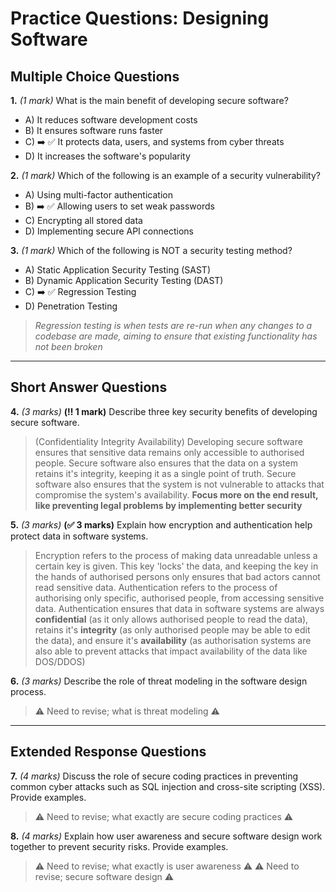 # **Practice Questions: Designing Software**

## **Multiple Choice Questions**

**1.** *(1 mark)* What is the main benefit of developing secure software?  
   - A) It reduces software development costs  
   - B) It ensures software runs faster  
   - C) ➡️ ✅ It protects data, users, and systems from cyber threats  
   - D) It increases the software's popularity  

**2.** *(1 mark)* Which of the following is an example of a security vulnerability?  
   - A) Using multi-factor authentication  
   - B) ➡️ ✅ Allowing users to set weak passwords  
   - C) Encrypting all stored data  
   - D) Implementing secure API connections  

**3.** *(1 mark)* Which of the following is NOT a security testing method?  
   - A) Static Application Security Testing (SAST)  
   - B) Dynamic Application Security Testing (DAST)  
   - C) ➡️ ✅ Regression Testing  
   - D) Penetration Testing  
> _Regression testing is when tests are re-run when any changes to a codebase are made, aiming to ensure that existing functionality has not been broken_
---

## **Short Answer Questions**

**4.** *(3 marks)* **(‼️ 1 mark)** Describe three key security benefits of developing secure software.  
> (Confidentiality Integrity Availability) 
> Developing secure software ensures that sensitive data remains only accessible to authorised people. Secure software also ensures that the data on a system retains it's integrity, keeping it as a single point of truth. Secure software also ensures that the system is not vulnerable to attacks that compromise the system's availability.
> **Focus more on the end result, like preventing legal problems by implementing better security**

**5.** *(3 marks)* **(✅ 3 marks)** Explain how encryption and authentication help protect data in software systems.  
> Encryption refers to the process of making data unreadable unless a certain key is given. This key 'locks' the data, and keeping the key in the hands of authorised persons only ensures that bad actors cannot read sensitive data. Authentication refers to the process of authorising only specific, authorised people, from accessing sensitive data. Authentication ensures that data in software systems are always **confidential** (as it only allows authorised people to read the data), retains it's **integrity** (as only authorised people may be able to edit the data), and ensure it's **availability** (as authorisation systems are also able to prevent attacks that impact availability of the data like DOS/DDOS)

**6.** *(3 marks)* Describe the role of threat modeling in the software design process.  
> ⚠️ Need to revise; what is threat modeling ⚠️

---

## **Extended Response Questions**

**7.** *(4 marks)* Discuss the role of secure coding practices in preventing common cyber attacks such as SQL injection and cross-site scripting (XSS). Provide examples.  
> ⚠️ Need to revise; what exactly are secure coding practices ⚠️


**8.** *(4 marks)* Explain how user awareness and secure software design work together to prevent security risks. Provide examples. 
> ⚠️ Need to revise; what exactly is user awareness ⚠️
> ⚠️ Need to revise; secure software design ⚠️





